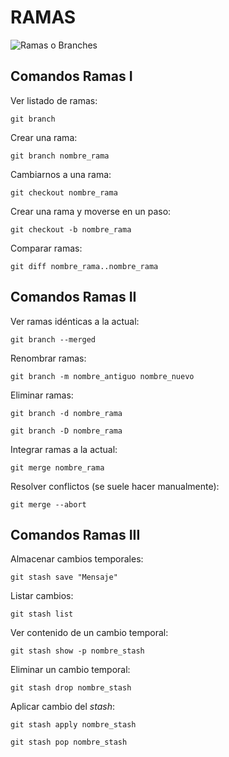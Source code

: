 # RAMAS

![Ramas o Branches](https://i.stack.imgur.com/mvLUy.png)

## Comandos Ramas I

Ver listado de ramas:

`git branch`

Crear una rama:

`git branch nombre_rama`

Cambiarnos a una rama:

`git checkout nombre_rama`

Crear una rama y moverse en un paso:

`git checkout -b nombre_rama`

Comparar ramas:

`git diff nombre_rama..nombre_rama`

## Comandos Ramas II

Ver ramas idénticas a la actual:

`git branch --merged`

Renombrar ramas:

`git branch -m nombre_antiguo nombre_nuevo`

Eliminar ramas:

`git branch -d nombre_rama`

`git branch -D nombre_rama`

Integrar ramas a la actual:

`git merge nombre_rama`

Resolver conflictos (se suele hacer manualmente):

`git merge --abort`

## Comandos Ramas III

Almacenar cambios temporales:

`git stash save "Mensaje"`

Listar cambios:

`git stash list`

Ver contenido de un cambio temporal:

`git stash show -p nombre_stash`

Eliminar un cambio temporal:

`git stash drop nombre_stash`

Aplicar cambio del *stash*:

`git stash apply nombre_stash`

`git stash pop nombre_stash`
